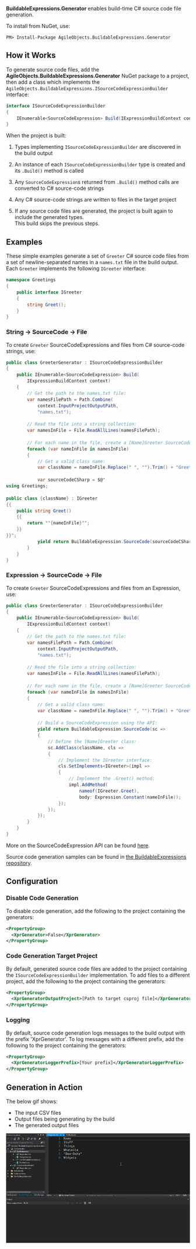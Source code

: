 **BuildableExpressions.Generator** enables build-time C# source code file generation.

To install from NuGet, use:

```shell
PM> Install-Package AgileObjects.BuildableExpressions.Generator
```

## How it Works

To generate source code files, add the **AgileObjects.BuildableExpressions.Generator** NuGet package
to a project, then add a class which implements the `AgileObjects.BuildableExpressions.ISourceCodeExpressionBuilder`
interface:

```cs
interface ISourceCodeExpressionBuilder
{
    IEnumerable<SourceCodeExpression> Build(IExpressionBuildContext context);
}
```

When the project is built:

1. Types implementing `ISourceCodeExpressionBuilder` are discovered in the build output

2. An instance of each `ISourceCodeExpressionBuilder` type is created and its `.Build()` method is called

3. Any `SourceCodeExpression`s returned from `.Build()` method calls are converted to C# source-code strings

4. Any C# source-code strings are written to files in the target project

5. If any source code files are generated, the project is built again to include the generated types.<br />
   This build skips the previous steps.

## Examples

These simple examples generate a set of `Greeter` C# source code files from a set of newline-separated
names in a `names.txt` file in the build output. Each `Greeter` implements the following `IGreeter` interface:

```cs
namespace Greetings
{
    public interface IGreeter
    {
        string Greet();
    }
}
```

### String -> SourceCode -> File

To create `Greeter` SourceCodeExpressions and files from C# source-code strings, use:

```cs
public class GreeterGenerator : ISourceCodeExpressionBuilder
{
    public IEnumerable<SourceCodeExpression> Build(
        IExpressionBuildContext context)
    {
        // Get the path to the names.txt file:
        var namesFilePath = Path.Combine(
            context.InputProjectOutputPath,
            "names.txt");

        // Read the file into a string collection:
        var namesInFile = File.ReadAllLines(namesFilePath);

        // For each name in the file, create a [Name]Greeter SourceCodeExpression:
        foreach (var nameInFile in namesInFile)
        {
            // Get a valid class name:
            var className = nameInFile.Replace(" ", "").Trim() + "Greeter";

            var sourceCodeCSharp = $@"
using Greetings;

public class {className} : IGreeter
{{
    public string Greet()
    {{
        return ""{nameInFile}"";
    }}
}}";
            yield return BuildableExpression.SourceCode(sourceCodeCSharp);
        }
    }
}
```

### Expression -> SourceCode -> File

To create `Greeter` SourceCodeExpressions and files from an Expression, use:

```cs
public class GreeterGenerator : ISourceCodeExpressionBuilder
{
    public IEnumerable<SourceCodeExpression> Build(
        IExpressionBuildContext context)
    {
        // Get the path to the names.txt file:
        var namesFilePath = Path.Combine(
            context.InputProjectOutputPath,
            "names.txt");

        // Read the file into a string collection:
        var namesInFile = File.ReadAllLines(namesFilePath);

        // For each name in the file, create a [Name]Greeter SourceCodeExpression:
        foreach (var nameInFile in namesInFile)
        {
            // Get a valid class name:
            var className = nameInFile.Replace(" ", "").Trim() + "Greeter";
            
            // Build a SourceCodeExpression using the API:
            yield return BuildableExpression.SourceCode(sc =>
            {
                // Define the [Name]Greeter class:
                sc.AddClass(className, cls =>
                {
                    // Implement the IGreeter interface:
                    cls.SetImplements<IGreeter>(impl =>
                    {
                        // Implement the .Greet() method:
                        impl.AddMethod(
                            nameof(IGreeter.Greet),
                            body: Expression.Constant(nameInFile));
                    });
                });
            });
        }
    }
}
```

More on the SourceCodeExpression API can be found [here](/api).

Source code generation samples can be found in 
[the BuildableExpressions repository](https://github.com/agileobjects/BuildableExpressions/tree/master/BuildableExpressions.Generator.Samples).

## Configuration

### Disable Code Generation

To disable code generation, add the following to the project containing the generators:

```xml
<PropertyGroup>
  <XprGenerator>False</XprGenerator>
</PropertyGroup>
```

### Code Generation Target Project

By default, generated source code files are added to the project containing the `ISourceCodeExpressionBuilder`
implementation. To add files to a different project, add the following to the project containing the generators:

```xml
<PropertyGroup>
  <XprGeneratorOutputProject>[Path to target csproj file]</XprGeneratorOutputProject>
</PropertyGroup>
```

### Logging

By default, source code generation logs messages to the build output with the prefix 'XprGenerator'. 
To log messages with a different prefix, add the following to the project containing the generators:

```xml
<PropertyGroup>
  <XprGeneratorLoggerPrefix>[Your prefix]</XprGeneratorLoggerPrefix>
</PropertyGroup>
```

## Generation in Action

The below gif shows:

- The input CSV files
- Output files being generating by the build
- The generated output files

![CsvGenerator](https://github.com/agileobjects/BuildableExpressions/blob/master/BuildableExpressions.Generator.Samples/CsvGenerator/CsvGenerator.gif)